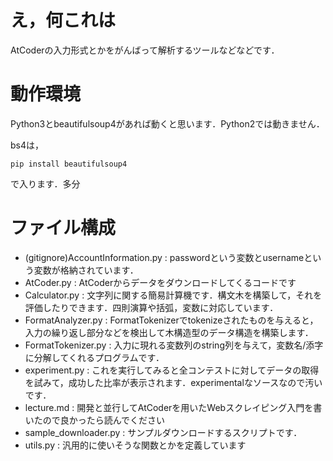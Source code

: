 # え，何これは
AtCoderの入力形式とかをがんばって解析するツールなどなどです．

# 動作環境
Python3とbeautifulsoup4があれば動くと思います．Python2では動きません．

bs4は，

```
pip install beautifulsoup4
```

で入ります．多分

# ファイル構成

- (gitignore)AccountInformation.py : passwordという変数とusernameという変数が格納されています．
- AtCoder.py : AtCoderからデータをダウンロードしてくるコードです
- Calculator.py : 文字列に関する簡易計算機です．構文木を構築して，それを評価したりできます．四則演算や括弧，変数に対応しています．
- FormatAnalyzer.py : FormatTokenizerでtokenizeされたものを与えると，入力の繰り返し部分などを検出して木構造型のデータ構造を構築します．
- FormatTokenizer.py : 入力に現れる変数列のstring列を与えて，変数名/添字に分解してくれるプログラムです．
- experiment.py : これを実行してみると全コンテストに対してデータの取得を試みて，成功した比率が表示されます．experimentalなソースなので汚いです．
- lecture.md : 開発と並行してAtCoderを用いたWebスクレイピング入門を書いたので良かったら読んでください
- sample_downloader.py : サンプルダウンロードするスクリプトです．
- utils.py : 汎用的に使いそうな関数とかを定義しています
